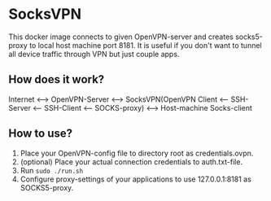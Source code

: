 # SocksVPN

This docker image connects to given OpenVPN-server and creates socks5-proxy to local host machine port 8181. It is useful if you don't want to tunnel all device traffic through VPN but just couple apps.

## How does it work?

Internet <--> OpenVPN-Server <--> SocksVPN(OpenVPN Client <-- SSH-Server <-- SSH-Client <-- SOCKS-proxy) <--> Host-machine Socks-client

## How to use?

1. Place your OpenVPN-config file to directory root as credentials.ovpn.
2. (optional) Place your actual connection credentials to auth.txt-file.
3. Run ```sudo ./run.sh```
4. Configure proxy-settings of your applications to use 127.0.0.1:8181 as SOCKS5-proxy.
